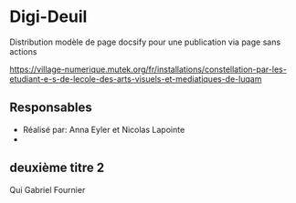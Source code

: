 # Digi-Deuil
Distribution
modèle de page docsify pour une publication via page sans actions 

https://village-numerique.mutek.org/fr/installations/constellation-par-les-etudiant-e-s-de-lecole-des-arts-visuels-et-mediatiques-de-luqam

## Responsables
  * Réalisé par: Anna
Eyler et Nicolas
Lapointe
  * 
## deuxième titre 2


Qui Gabriel Fournier

